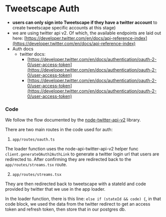 # Tweetscape Auth

- **users can only sign into Tweetscape if they have a twitter account** to create tweetscape specific accounts at this stage)
- we are using twitter api v2. Of which, the available endpoints are laid out here: [https://developer.twitter.com/en/docs/api-reference-index](https://developer.twitter.com/en/docs/api-reference-index)
- Auth docs
    - twitter docs: 
        - [https://developer.twitter.com/en/docs/authentication/oauth-2-0/user-access-token](https://developer.twitter.com/en/docs/authentication/oauth-2-0/user-access-token)
        - [https://developer.twitter.com/en/docs/authentication/oauth-2-0/user-access-token](https://developer.twitter.com/en/docs/authentication/oauth-2-0/user-access-token)

### Code
We follow the flow documented by the [node-twitter-api-v2](https://github.com/PLhery/node-twitter-api-v2/blob/master/doc/auth.md#oauth2-user-wide-authentication-flow) library. 

There are two main routes in the code used for auth:

1. `app/routes/oauth.ts`

The loader function uses the node-api-twitter-api-v2 helper func `client.generateOAuth2AuthLink` to generate a twitter login url that users are redirected to. After confirming they are redirected back to the `app/routes/streams.tsx` route. 

2. `app/routes/streams.tsx` 

They are then redirected back to tweetscape with a stateId and code provided by twitter that we use in the app loader. 

In the loader function, there is this line: `else if (stateId && code) {`, in that code block, we used the data from the twitter redirect to get an access token and refresh token, then store that in our postgres db. 

